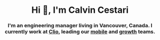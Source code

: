 <!-- Built with https://rahuldkjain.github.io/gh-profile-readme-generator/ -->

<h1 align="center">Hi 👋, I'm Calvin Cestari</h1>
<h3 align="center">I'm an engineering manager living in Vancouver, Canada. I currently work at <a href=https://www.clio.com>Clio</a>, leading our <a href=https://itunes.apple.com/us/app/clio/id686777370?mt=8>mobile</a> and <a href=https://news.greylock.com/what-are-growth-teams-for-and-what-do-they-work-on-a339d0c0dee3>growth</a> teams.</h3>

